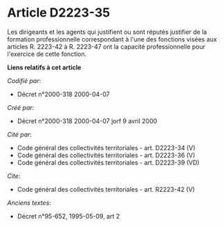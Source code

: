 # Article D2223-35

Les dirigeants et les agents qui justifient ou sont réputés justifier de la formation professionnelle correspondant à l'une
des fonctions visées aux articles R. 2223-42 à R. 2223-47 ont la capacité professionnelle pour l'exercice de cette fonction.

**Liens relatifs à cet article**

_Codifié par_:

  - Décret n°2000-318 2000-04-07

_Créé par_:

  - Décret n°2000-318 2000-04-07 jorf 9 avril 2000

_Cité par_:

  - Code général des collectivités territoriales - art. D2223-34 (V)
  - Code général des collectivités territoriales - art. D2223-36 (V)
  - Code général des collectivités territoriales - art. D2223-39 (VD)

_Cite_:

  - Code général des collectivités territoriales - art. R2223-42 (V)

_Anciens textes_:

  - Décret n°95-652, 1995-05-09, art 2
